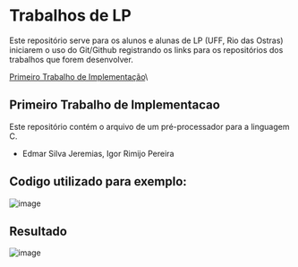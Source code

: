 # Trabalhos de LP

Este repositório serve para os alunos e alunas de LP (UFF, Rio das Ostras) iniciarem o uso do Git/Github registrando os links para os repositórios dos trabalhos que forem desenvolver.

[Primeiro Trabalho de Implementação](#primeiro-trabalho-de-implementacao)\


## Primeiro Trabalho de Implementacao

Este repositório contém o arquivo de um pré-processador para a linguagem C.

- Edmar Silva Jeremias, Igor Rimijo Pereira

## Codigo utilizado para exemplo:
![image](https://github.com/user-attachments/assets/7b2c9663-3396-4726-b069-21ad97c3bf95)


## Resultado
![image](https://github.com/user-attachments/assets/f559932d-4fca-46b1-8543-4133ddf0071d)
